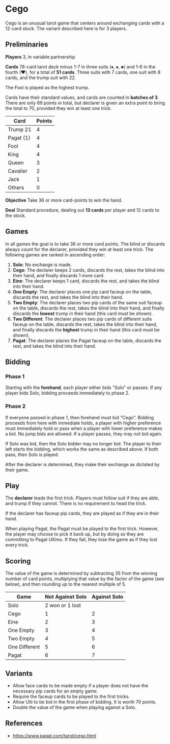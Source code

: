 # Cego

Cego is an unusual tarot game that centers around exchanging cards with a 12-card stock. The variant described here is for 3 players.

## Preliminaries

**Players** 3, in variable partnership

**Cards** 78-card tarot deck minus 1-7 in three suits (♦, ♠, ♣) and 1-6 in the fourth (♥), for a total of **51 cards**. Three suits with 7 cards, one suit with 8 cards, and the trump suit with 22.

The Fool is played as the highest trump.

Cards have their standard values, and cards are counted in **batches of 3**. There are only 69 points in total, but declarer is given an extra point to bring the total to 70, provided they win at least one trick.

Card       | Points
---------- | ------
Trump 21   | 4
Pagat (1)  | 4
Fool       | 4
King       | 4
Queen      | 3
Cavalier   | 2
Jack       | 1
Others     | 0

**Objective** Take 36 or more card-points to win the hand.

**Deal** Standard procedure, dealing out **13 cards** per player and 12 cards to the stock.

## Games

In all games the goal is to take 36 or more card points. The blind or discards always count for the declarer, provided they win at least one trick. The following games are ranked in ascending order:

1. **Solo**: No exchange is made.
2. **Cego**: The declarer keeps 2 cards, discards the rest, takes the blind into their hand, and finally discards 1 more card.
3. **Eine**: The declarer keeps 1 card, discards the rest, and takes the blind into their hand.
4. **One Empty**: The declarer places one pip card faceup on the table, discards the rest, and takes the blind into their hand.
5. **Two Empty**: The declarer places two pip cards of the same suit faceup on the table, discards the rest, takes the blind into their hand, and finally discards the **lowest** trump in their hand (this card must be shown).
6. **Two Different**: The declarer places two pip cards of different suits faceup on the table, discards the rest, takes the blind into their hand, and finally discards the **highest** trump in their hand (this card must be shown).
7. **Pagat**: The declarer places the Pagat faceup on the table, discards the rest, and takes the blind into their hand.

## Bidding

### Phase 1

Starting with the **forehand**, each player either bids "Solo" or passes. If any player bids Solo, bidding proceeds immediately to phase 2.

### Phase 2

If everyone passed in phase 1, then forehand must bid "Cego". Bidding proceeds from here with immediate holds, a player with higher preference must immediately hold or pass when a player with lower preference makes a bid. No jump bids are allowed. If a player passes, they may not bid again. 

If Solo was bid, then the Solo bidder may no longer bid. The player to their left starts the bidding, which works the same as described above. If both pass, then Solo is played.

After the declarer is determined, they make their exchange as dictated by their game.

## Play

The **declarer** leads the first trick. Players must follow suit if they are able, and trump if they cannot. There is no requirement to head the trick.

If the declarer has faceup pip cards, they are played as if they are in their hand.

When playing Pagat, the Pagat must be played to the first trick. However, the player may choose to pick it back up, but by doing so they are committing to Pagat Ultimo. If they fail, they lose the game as if they lost every trick.

## Scoring

The value of the game is determined by subtracting 35 from the winning number of card points, multiplying that value by the factor of the game (see below), and then rounding up to the nearest multiple of 5.

Game          | Not Against Solo | Against Solo
------------- | ---------------- | ------------
Solo          | 2 won or 1 lost  | 
Cego          | 1                | 2
Eine          | 2                | 3
One Empty     | 3                | 4
Two Empty     | 4                | 5
One Different | 5                | 6
Pagat         | 6                | 7

## Variants

- Allow face cards to be made empty if a player does not have the necessary pip cards for an empty game.
- Require the faceup cards to be played to the first tricks.
- Allow Ulti to be bid in the first phase of bidding. It is worth 70 points.
- Double the value of the game when playing against a Solo.

## References

- https://www.pagat.com/tarot/cego.html